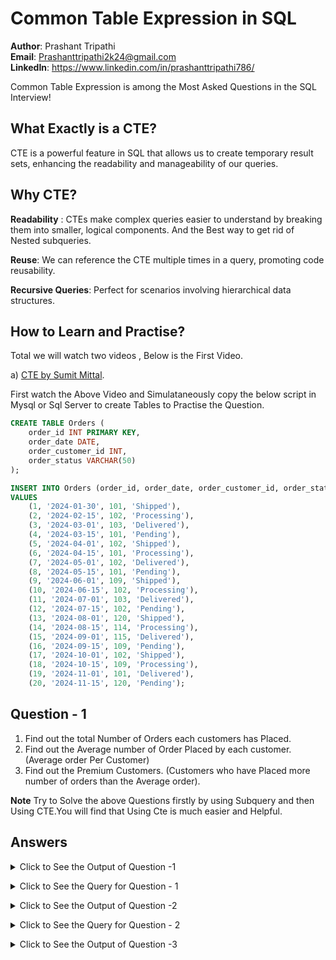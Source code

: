 # Common Table Expression in SQL 


**Author**: Prashant Tripathi <br />
**Email**: Prashanttripathi2k24@gmail.com <br />
**LinkedIn**: https://www.linkedin.com/in/prashanttripathi786/  <br />


Common Table Expression is among the Most Asked Questions in the SQL Interview!

## What Exactly is a CTE?

CTE is a powerful feature in SQL that allows us to create temporary result sets, enhancing the readability and manageability of our queries.

## Why CTE?

**Readability** : CTEs make complex queries easier to understand by breaking them into smaller, logical components. And the Best way to get rid of Nested subqueries.

**Reuse**: We can reference the CTE multiple times in a query, promoting code reusability.

**Recursive Queries**: Perfect for scenarios involving hierarchical data structures.

## How to Learn and Practise?

Total we will watch two videos , Below is the First Video.

a) [CTE by Sumit Mittal](https://www.youtube.com/watch?v=zg9GNdX-Q9g&t=6s).

First watch the Above Video and Simulataneously copy the below script in Mysql or Sql Server to create Tables  to Practise the Question.

``` sql
CREATE TABLE Orders (
    order_id INT PRIMARY KEY,
    order_date DATE,
    order_customer_id INT,
    order_status VARCHAR(50)
);

INSERT INTO Orders (order_id, order_date, order_customer_id, order_status)
VALUES
    (1, '2024-01-30', 101, 'Shipped'),
    (2, '2024-02-15', 102, 'Processing'),
    (3, '2024-03-01', 103, 'Delivered'),
    (4, '2024-03-15', 101, 'Pending'),
    (5, '2024-04-01', 102, 'Shipped'),
    (6, '2024-04-15', 101, 'Processing'),
    (7, '2024-05-01', 102, 'Delivered'), 
    (8, '2024-05-15', 101, 'Pending'),
    (9, '2024-06-01', 109, 'Shipped'),
    (10, '2024-06-15', 102, 'Processing'),
    (11, '2024-07-01', 103, 'Delivered'), 
    (12, '2024-07-15', 102, 'Pending'),
    (13, '2024-08-01', 120, 'Shipped'),
    (14, '2024-08-15', 114, 'Processing'),
    (15, '2024-09-01', 115, 'Delivered'),
    (16, '2024-09-15', 109, 'Pending'),
    (17, '2024-10-01', 102, 'Shipped'),
    (18, '2024-10-15', 109, 'Processing'),
    (19, '2024-11-01', 101, 'Delivered'),
    (20, '2024-11-15', 120, 'Pending');

```
## Question - 1
1) Find out the total Number of Orders each customers has Placed.
2) Find out the Average number of Order Placed by each customer. (Average order Per Customer)
3) Find out the Premium Customers. (Customers who have Placed more number of orders than the Average order).

**Note** Try to Solve the above Questions firstly by using Subquery and then Using CTE.You will find that Using Cte is much easier and Helpful.

## Answers

<details>
  <summary>Click to See the Output of Question -1 </summary>

  ##### Expected Results:
order_customer_id| Total_orders |
------------     |--------------|
101              | 5            |
102	             | 6            |
103	             | 2            |
109	             | 3            |
114	             | 1            |
115	             | 1            |
120	             | 2            |


</details>
</p>

<details>
  <summary>Click to See the  Query for Question - 1 </summary>

``` sql
SELECT ORDER_CUSTOMER_ID, 
COUNT(*) AS Total_orders
FROM ORDERS
GROUP BY order_customer_id;

``` 

  </details>
</p>


<details>
    
  <summary>Click to See the Output of Question -2 </summary>

  Average_order_per_customer|
  --------------------------|
   2                        | 
                  
</details>
</p>


<details>
  <summary>Click to See the  Query for Question - 2 </summary>

  ``` sql
with Total_order (order_customer_id , total_orders) as 
(
SELECT ORDER_CUSTOMER_ID, 
COUNT(*) AS Total_orders
FROM ORDERS
GROUP BY order_customer_id)

select Avg(Total_orders) As Average_order_per_customer
from Total_order;
```

  </details>
</p>


<details>
    
  <summary>Click to See the Output of Question -3 </summary>

order_customer_id |	total_orders |	Average_order_per_customer |
  ----------------|  ------------|  -------------------------- |
101	              |5	         | 2                           |
102               |6	         | 2                           |
109	              |3	         | 2                           |

  </details>
</p>





